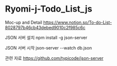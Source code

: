 # Ryomi-j-Todo_List_js

Moc-up and Detail
https://www.notion.so/To-do-List-8028797b46cb43debed9010c2f985c6c

JSON 서버 설치
npm install -g json-server

JSON 서버 시작
json-server --watch db.json

관련 자료
https://github.com/typicode/json-server